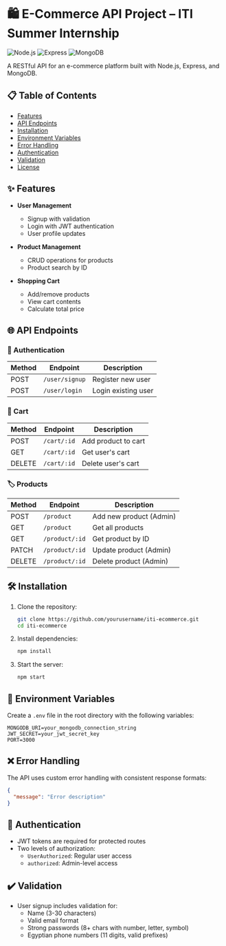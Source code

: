 # 🛍️ E-Commerce API Project – ITI Summer Internship

![Node.js](https://img.shields.io/badge/Node.js-14.x+-green) ![Express](https://img.shields.io/badge/Express-4.x-blue) ![MongoDB](https://img.shields.io/badge/MongoDB-5.x-success)

A RESTful API for an e-commerce platform built with Node.js, Express, and MongoDB.

## 📋 Table of Contents
- [Features](#-features)
- [API Endpoints](#-api-endpoints)
- [Installation](#-installation)
- [Environment Variables](#-environment-variables)
- [Error Handling](#-error-handling)
- [Authentication](#-authentication)
- [Validation](#-validation)
- [License](#-license)

## ✨ Features

- **User Management**
  - Signup with validation
  - Login with JWT authentication
  - User profile updates
  
- **Product Management**
  - CRUD operations for products
  - Product search by ID
  
- **Shopping Cart**
  - Add/remove products
  - View cart contents
  - Calculate total price

## 🌐 API Endpoints

### 🔐 Authentication
| Method | Endpoint       | Description          |
|--------|----------------|----------------------|
| POST   | `/user/signup` | Register new user    |
| POST   | `/user/login`  | Login existing user  |

### 🛒 Cart
| Method | Endpoint          | Description                |
|--------|-------------------|----------------------------|
| POST   | `/cart/:id`       | Add product to cart        |
| GET    | `/cart/:id`       | Get user's cart            |
| DELETE | `/cart/:id`       | Delete user's cart         |

### 🏷️ Products
| Method | Endpoint          | Description                |
|--------|-------------------|----------------------------|
| POST   | `/product`        | Add new product (Admin)    |
| GET    | `/product`        | Get all products           |
| GET    | `/product/:id`    | Get product by ID          |
| PATCH  | `/product/:id`    | Update product (Admin)     |
| DELETE | `/product/:id`    | Delete product (Admin)     |

## 🛠️ Installation

1. Clone the repository:
   ```bash
   git clone https://github.com/yourusername/iti-ecommerce.git
   cd iti-ecommerce
   ```

2. Install dependencies:
   ```bash
   npm install
   ```

3. Start the server:
   ```bash
   npm start
   ```

## 🔧 Environment Variables

Create a `.env` file in the root directory with the following variables:

```
MONGODB_URI=your_mongodb_connection_string
JWT_SECRET=your_jwt_secret_key
PORT=3000
```

## ❌ Error Handling

The API uses custom error handling with consistent response formats:

```json
{
  "message": "Error description"
}
```

## 🔐 Authentication

- JWT tokens are required for protected routes
- Two levels of authorization:
  - `UserAuthorized`: Regular user access
  - `authorized`: Admin-level access

## ✔️ Validation

- User signup includes validation for:
  - Name (3-30 characters)
  - Valid email format
  - Strong passwords (8+ chars with number, letter, symbol)
  - Egyptian phone numbers (11 digits, valid prefixes)
